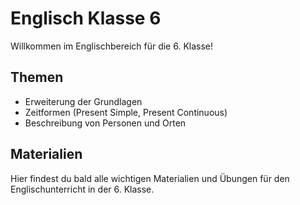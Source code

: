 # Englisch Klasse 6

Willkommen im Englischbereich für die 6. Klasse!

## Themen

- Erweiterung der Grundlagen
- Zeitformen (Present Simple, Present Continuous)
- Beschreibung von Personen und Orten

## Materialien

Hier findest du bald alle wichtigen Materialien und Übungen für den Englischunterricht in der 6. Klasse.
